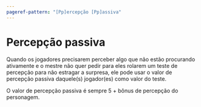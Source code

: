 ```yaml
---
pageref-pattern: "[Pp]ercepção [Pp]assiva"
---
```

# Percepção passiva

Quando os jogadores precisarem perceber algo que não estão procurando ativamente e o mestre não quer pedir para eles rolarem um teste de percepção para não estragar a surpresa, ele pode usar o valor de percepção passiva daquele(s) jogador(es) como valor do teste.

O valor de percepção passiva é sempre 5 + bônus de percepção do personagem.
